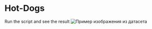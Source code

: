 # Hot-Dogs
Run the script and see the result
![Пример изображения из датасета](https://tlk-infra-front.azureedge.net/portal-static/images/wsdm2023/tennis/x2/image.webp)

